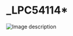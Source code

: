 # _LPC54114*
![Image description](https://www.google.com/search?q=lpc54114&client=ubuntu&hs=Jbw&channel=fs&source=lnms&tbm=isch&sa=X&ved=0ahUKEwjuqOO3yIzjAhXOVs0KHVlBCZoQ_AUIEigD&biw=1853&bih=982#imgrc=I-2PiCOxAFmOjM:)
